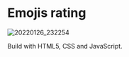 # Emojis rating 
![20220126_232254](https://user-images.githubusercontent.com/67078790/151292498-226c3f93-2cce-4ac7-8cc5-d031077a8177.gif)

Build with HTML5, CSS and JavaScript.
